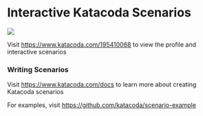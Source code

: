 # Interactive Katacoda Scenarios

[![](http://shields.katacoda.com/katacoda/195410068/count.svg)](https://www.katacoda.com/195410068 "Get your profile on Katacoda.com")

Visit https://www.katacoda.com/195410068 to view the profile and interactive scenarios

### Writing Scenarios
Visit https://www.katacoda.com/docs to learn more about creating Katacoda scenarios

For examples, visit https://github.com/katacoda/scenario-example
